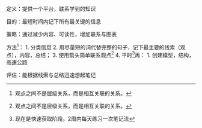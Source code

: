 定义：提供一个平台，联系学到的知识

目的：最短时间内记下所有最关键的信息

策略：通过减少内容、可读性，增加联系与图表 

方法[^1]：
	1. 分类信息
	2. 用尽量短的词代替完整的句子，记下最主要的线索（观点），内容，总结；
	3. 使用箭头简单联系观点[^1] 
	4. 平时[^2]再：
		1. 创建模型，结构，高速公路

评估：能根据线索与总结迅速想起笔记

[^1]: 观点之间不是层级关系，而是相互关联的关系。
[^2]: 现在是快速获取阶段。2周内每天练习一次笔记流
[^3]:  